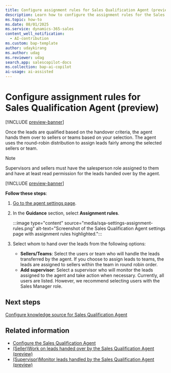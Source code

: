 ```yaml
---
title: Configure assignment rules for Sales Qualification Agent (preview)
description: Learn how to configure the assignment rules for the Sales Qualification Agent in Dynamics 365 Sales.
ms.topic: how-to 
ms.date: 08/01/2025
ms.service: dynamics-365-sales
content_well_notification:
  - AI-contribution
ms.custom: bap-template
author: udaykirang
ms.author: udag
ms.reviewer: udag
search.app: salescopilot-docs
ms.collection: bap-ai-copilot
ai-usage: ai-assisted
---
```


# Configure assignment rules for Sales Qualification Agent (preview)

[!INCLUDE [preview-banner](~/../shared-content/shared/preview-includes/preview-banner.md)]

Once the leads are qualified based on the handover criteria, the agent hands them over to sellers or teams based on your selection. The agent uses the round-robin distribution to assign leads fairly among the selected sellers or team.

> [!NOTE]
> Supervisors and sellers must have the salesperson role assigned to them and have at least read permission for the leads handed over by the agent.  

[!INCLUDE [preview-banner](~/../shared-content/shared/preview-includes/preview-note-d365.md)]

**Follow these steps**:

1. [Go to the agent settings page](open-sales-qualification-agent-settings.md).  
1. In the **Guidance** section, select **Assignment rules**.  

    :::image type="content" source="media/sqa-settings-assignment-rules.png" alt-text="Screenshot of the Sales Qualification Agent settings page with assignment rules highlighted.":::

1. Select whom to hand over the leads from the following options:  
    - **Sellers/Teams**: Select the users or team who will handle the leads transferred by the agent. If you choose to assign leads to teams, the leads are assigned to sellers within the team in round robin order.
    - **Add supervisor**: Select a supervisor who will monitor the leads assigned to the agent and take action when necessary. Currently, all users are listed. However, we recommend selecting users with the Sales Manager role.

## Next steps

[Configure knowledge source for Sales Qualification Agent](configure-sqa-knowledge-source.md)

## Related information

- [Configure the Sales Qualification Agent](configure-sales-qualification-agent.md)  
- [(Seller)Work on leads handed over by the Sales Qualification Agent (preview)](use-sales-qualification-agent.md)  
- [(Supervisor)Monitor leads handled by the Sales Qualification Agent (preview)](monitor-leads-by-sales-qualification-agent.md)  
